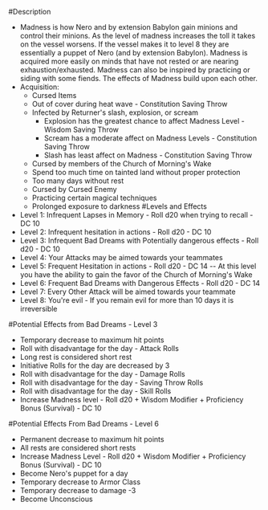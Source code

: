 #Description
  * Madness is how Nero and by extension Babylon gain minions and control their minions. As the level of madness increases the toll it takes on the vessel worsens. If the vessel makes it to level 8 they are essentially a puppet of Nero (and by extension Babylon). Madness is acquired more easily on minds that have not rested or are nearing exhaustion/exhausted. Madness can also be inspired by practicing or siding with some fiends. The effects of Madness build upon each other.
  * Acquisition:
    - Cursed Items
    - Out of cover during heat wave - Constitution Saving Throw
    - Infected by Returner's slash, explosion, or scream
      - Explosion has the greatest chance to affect Madness Level - Wisdom Saving Throw
      - Scream has a moderate affect on Madness Levels - Constitution Saving Throw
      - Slash has least affect on Madness - Constitution Saving Throw
    - Cursed by members of the Church of Morning's Wake
    - Spend too much time on tainted land without proper protection
    - Too many days without rest
    - Cursed by Cursed Enemy
    - Practicing certain magical techniques
    - Prolonged exposure to darkness 
#Levels and Effects
  * Level 1: Infrequent Lapses in Memory - Roll d20 when trying to recall - DC 10
  * Level 2: Infrequent hesitation in actions - Roll d20 - DC 10
  * Level 3: Infrequent Bad Dreams with Potentially dangerous effects - Roll d20 - DC 10
  * Level 4: Your Attacks may be aimed towards your teammates
  * Level 5: Frequent Hesitation in actions - Roll d20 - DC 14 -- At this level you have the ability to gain the favor of the Church of Morning's Wake
  * Level 6: Frequent Bad Dreams with Dangerous Effects - Roll d20 - DC 14
  * Level 7: Every Other Attack will be aimed towards your teammate
  * Level 8: You're evil - If you remain evil for more than 10 days it is irreversible

#Potential Effects from Bad Dreams - Level 3
 * Temporary decrease to maximum hit points
 * Roll with disadvantage for the day - Attack Rolls
 * Long rest is considered short rest
 * Initiative Rolls for the day are decreased by 3
 * Roll with disadvantage for the day - Damage Rolls
 * Roll with disadvantage for the day - Saving Throw Rolls
 * Roll with disadvantage for the day - Skill Rolls
 * Increase Madness level - Roll d20 + Wisdom Modifier + Proficiency Bonus (Survival) - DC 10

#Potential Effects From Bad Dreams - Level 6
  * Permanent decrease to maximum hit points
  * All rests are considered short rests
  * Increase Madness Level - Roll d20 + Wisdom Modifier + Proficiency Bonus (Survival) - DC 10
  * Become Nero's puppet for a day
  * Temporary decrease to Armor Class
  * Temporary decrease to damage -3
  * Become Unconscious
